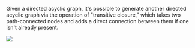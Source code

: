 Given a directed acyclic graph, it's possible to generate another directed acyclic graph via the operation of "transitive closure," which takes two path-connected nodes and adds a direct connection between them if one isn't already present. 

![](https://i.imgur.com/KxUGi0c.png)
